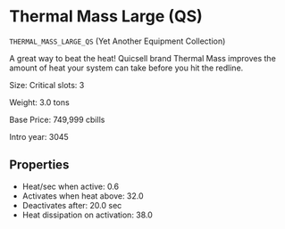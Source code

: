 # Thermal Mass Large (QS)

`THERMAL_MASS_LARGE_QS` (Yet Another Equipment Collection)

A great way to beat the heat! Quicsell brand Thermal Mass improves the amount of heat your system can take before you hit the redline.

Size: Critical slots: 3

Weight: 3.0 tons

Base Price: 749,999 cbills

Intro year: 3045

## Properties
* Heat/sec when active: 0.6 
* Activates when heat above: 32.0 
* Deactivates after: 20.0 sec
* Heat dissipation on activation: 38.0 

